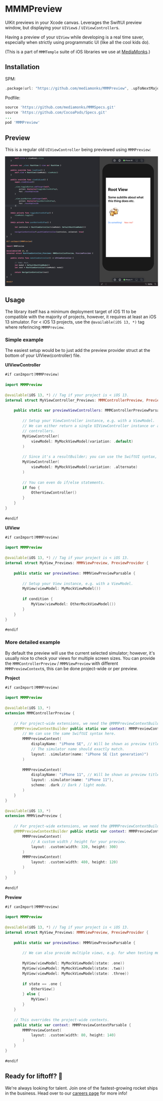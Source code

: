 # MMMPreview

UIKit previews in your Xcode canvas. Leverages the SwiftUI preview window, but
displaying your `UIView`s / `UIViewController`s.

Having a preview of your `UIView` while developing is a real time saver, especially
when strictly using programmatic UI (like all the cool kids do).

(This is a part of `MMMTemple` suite of iOS libraries we use at
[MediaMonks](https://www.mediamonks.com/).)

## Installation

SPM:

```swift
.package(url: "https://github.com/mediamonks/MMMPreview", .upToNextMajor(from: "0.3.0"))
```

Podfile:

```ruby
source 'https://github.com/mediamonks/MMMSpecs.git'
source 'https://github.com/CocoaPods/Specs.git'
...
pod 'MMMPreview'
```

## Preview

This is a regular old `UIViewController` being previewed using `MMMPreview`:

![Xcode Preview](https://raw.githubusercontent.com/mediamonks/MMMPreview/main/Example.png)

## Usage

The library itself has a minimum deployment target of iOS 11 to be compatible with the majority of projects,
however, it requires at least an iOS 13 simulator. For < iOS 13 projects, use the `@available(iOS 13, *)`
tag where referincing `MMMPreview`.

### Simple example

The easiest setup would be to just add the preview provider struct at the bottom of your UIView(controller) 
file.

**UIViewController**
```swift
#if canImport(MMMPreview)

import MMMPreview

@available(iOS 13, *) // Tag if your project is < iOS 13.
internal struct MyViewController_Previews: MMMControllerPreview, PreviewProvider {
	
	public static var previewViewControllers: MMMControllerPreviewParsable {
		
		// Setup your ViewController instance, e.g. with a ViewModel.
		// We can either return a single UIViewController instance or an array of 
		// controllers. 
		MyViewController(
			viewModel: MyMockViewModel(variation: .default)
		)
		
		// Since it's a resultBuilder; you can use the SwiftUI syntax, no array's needed.
		MyViewController(
			viewModel: MyMockViewModel(variation: .alternate)
		)
		
		// You can even do if/else statements.
		if foo {
			OtherViewController()
		}
	}
}

#endif
```

**UIView**
```swift
#if canImport(MMMPreview)

import MMMPreview

@available(iOS 13, *) // Tag if your project is < iOS 13.
internal struct MyView_Previews: MMMViewPreview, PreviewProvider {

	public static var previewViews: MMMViewPreviewParsable {

		// Setup your View instance, e.g. with a ViewModel.
		MyView(viewModel: MyMockViewModel())
		
		if condition {
			MyView(viewModel: OtherMockViewModel())
		}
	}
}

#endif
```

### More detailed example

By default the preview will use the current selected simulator; however, it's usually nice to check your views
for multiple screen sizes. You can provide the `MMMControllerPreview` / `MMMViewPreview` with different
`MMMPreviewContext`s, this can be done project-wide or per preview.

**Project**

```swift
#if canImport(MMMPreview)

import MMMPreview

@available(iOS 13, *)
extension MMMControllerPreview {
	
	// For project-wide extensions, we need the @MMMPreviewContextBuilder wrapper.
	@MMMPreviewContextBuilder public static var context: MMMPreviewContextParsable {
		// We can use the same SwiftUI syntax here.
		MMMPreviewContext(
			displayName: "iPhone SE", // Will be shown as preview title, not necesary.
			// The simulator name should exactly match.
			layout: .simulator(name: "iPhone SE (1st generation)")
		)
		
		MMMPreviewContext(
			displayName: "iPhone 11", // Will be shown as preview title.
			layout: .simulator(name: "iPhone 11"),
			scheme: .dark // Dark / light mode.
		)
	}
}

@available(iOS 13, *)
extension MMMViewPreview {
	
	// For project-wide extensions, we need the @MMMPreviewContextBuilder wrapper.
	@MMMPreviewContextBuilder public static var context: MMMPreviewContextParsable {
		MMMPreviewContext(
			// A custom width / height for your preview.
			layout: .custom(width: 320, height: 300)
		)
		MMMPreviewContext(
			layout: .custom(width: 480, height: 120)
		)
	}
}

#endif
```

**Preview**

```swift
#if canImport(MMMPreview)

import MMMPreview

@available(iOS 13, *) // Tag if your project is < iOS 13.
internal struct MyView_Previews: MMMViewPreview, PreviewProvider {

	public static var previewViews: MMMViewPreviewParsable {
		
		// We can also provide multiple views, e.g. for when testing multiple states at once.
		
		MyView(viewModel: MyMockViewModel(state: .one))
		MyView(viewModel: MyMockViewModel(state: .two))
		MyView(viewModel: MyMockViewModel(state: .three))
		
		if state == .one {
			OtherView()
		} else {
			MyView()
		}
	}
	
	// This overrides the project-wide contexts.
	public static var context: MMMPreviewContextParsable {
		MMMPreviewContext(
			layout: .custom(width: 80, height: 140)
		)
	}
}

#endif
```

## Ready for liftoff? 🚀

We're always looking for talent. Join one of the fastest-growing rocket ships in
the business. Head over to our [careers page](https://media.monks.com/careers)
for more info!
